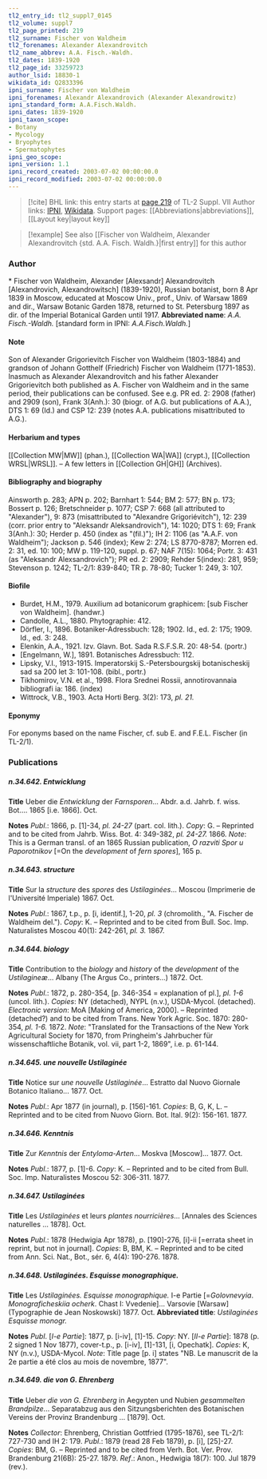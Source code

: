 ```yaml
---
tl2_entry_id: tl2_suppl7_0145
tl2_volume: suppl7
tl2_page_printed: 219
tl2_surname: Fischer von Waldheim
tl2_forenames: Alexander Alexandrovitch
tl2_name_abbrev: A.A. Fisch.-Waldh.
tl2_dates: 1839-1920
tl2_page_id: 33259723
author_lsid: 18830-1
wikidata_id: Q2833396
ipni_surname: Fischer von Waldheim
ipni_forenames: Alexandr Alexandrovich (Alexander Alexandrowitz)
ipni_standard_form: A.A.Fisch.Waldh.
ipni_dates: 1839-1920
ipni_taxon_scope: 
- Botany
- Mycology
- Bryophytes
- Spermatophytes
ipni_geo_scope: 
ipni_version: 1.1
ipni_record_created: 2003-07-02 00:00:00.0
ipni_record_modified: 2003-07-02 00:00:00.0
---
```


> [!cite] BHL link: this entry starts at [page 219](https://www.biodiversitylibrary.org/page/33259723) of TL-2 Suppl. VII
> Author links: [IPNI](https://www.ipni.org/a/18830-1), [Wikidata](https://www.wikidata.org/wiki/Q2833396). Support pages: [[Abbreviations|abbreviations]], [[Layout key|layout key]]

> [!example] See also [[Fischer von Waldheim, Alexander Alexandrovitch {std. A.A. Fisch. Waldh.}|first entry]] for this author

### Author

\* Fischer von Waldheim, Alexander \[Alexsandr\] Alexandrovitch \[Alexandrovich, Alexandrowitsch\] (1839-1920), Russian botanist, born 8 Apr 1839 in Moscow, educated at Moscow Univ., prof., Univ. of Warsaw 1869 and dir., Warsaw Botanic Garden 1878, returned to St. Petersburg 1897 as dir. of the Imperial Botanical Garden until 1917. 
**Abbreviated name**: *A.A. Fisch.-Waldh.* \[standard form in IPNI: *A.A.Fisch.Waldh.*\]

#### Note

Son of Alexander Grigorievitch Fischer von Waldheim (1803-1884) and grandson of Johann Gotthelf (Friedrich) Fischer von Waldheim (1771-1853). Inasmuch as Alexander Alexandrovitch and his father Alexander Grigorievitch both published as A. Fischer von Waldheim and in the same period, their publications can be confused. See e.g. PR ed. 2: 2908 (father) and 2909 (son), Frank 3(Anh.): 30 (biogr. of A.G. but publications of A.A.), DTS 1: 69 (Id.) and CSP 12: 239 (notes A.A. publications misattributed to A.G.).

#### Herbarium and types

[[Collection MW|MW]] (phan.), [[Collection WA|WA]] (crypt.), [[Collection WRSL|WRSL]]. – A few letters in [[Collection GH|GH]] (Archives).

#### Bibliography and biography

Ainsworth p. 283; APN p. 202; Barnhart 1: 544; BM 2: 577; BN p. 173; Bossert p. 126; Bretschneider p. 1077; CSP 7: 668 (all attributed to "Alexander"), 9: 873 (misattributed to "Alexandre Grigoriévitch"), 12: 239 (corr. prior entry to "Aleksandr Aleksandrovich"), 14: 1020; DTS 1: 69; Frank 3(Anh.): 30; Herder p. 450 (index as "(fil.)"); IH 2: 1106 (as "A.A.F. von Waldheim"); Jackson p. 546 (index); Kew 2: 274; LS 8770-8787; Morren ed. 2: 31, ed. 10: 100; MW p. 119-120, suppl. p. 67; NAF 7(15): 1064; Portr. 3: 431 (as "Aleksandr Alexsandrovich"); PR ed. 2: 2909; Rehder 5(index): 281, 959; Stevenson p. 1242; TL-2/1: 839-840; TR p. 78-80; Tucker 1: 249, 3: 107.

#### Biofile

- Burdet, H.M., 1979. Auxilium ad botanicorum graphicem: \[sub Fischer von Waldheim\]. (handwr.)
- Candolle, A.L., 1880. Phytographie: 412.
- Dörfler, I., 1896. Botaniker-Adressbuch: 128; 1902. Id., ed. 2: 175; 1909. Id., ed. 3: 248.
- Elenkin, A.A., 1921. Izv. Glavn. Bot. Sada R.S.F.S.R. 20: 48-54. (portr.)
- \[Engelmann, W.\], 1891. Botanisches Adressbuch: 112.
- Lipsky, V.I., 1913-1915. Imperatorskij S.-Petersbourgskij botanischeskij sad sa 200 let 3: 101-108. (bibl., portr.)
- Tikhomirov, V.N. et al., 1998. Flora Srednei Rossii, annotirovannaia bibliografi ia: 186. (index)
- Wittrock, V.B., 1903. Acta Horti Berg. 3(2): 173, *pl. 21.*

#### Eponymy

For eponyms based on the name Fischer, cf. sub E. and F.E.L. Fischer (in TL-2/1).

### Publications

##### n.34.642. Entwicklung

**Title**
Ueber die *Entwicklung* der *Farnsporen*... Abdr. a.d. Jahrb. f. wiss. Bot.... 1865 \[i.e. 1866\]. Oct.

**Notes**
*Publ*.: 1866, p. \[1\]-34, *pl. 24-27* (part. col. lith.). *Copy*: G. – Reprinted and to be cited from Jahrb. Wiss. Bot. 4: 349-382, *pl. 24-27.* 1866.
*Note*: This is a German transl. of an 1865 Russian publication, *O razviti Spor u Paporotnikov* \[=On the *development* of *fern spores*\], 165 p.

##### n.34.643. structure

**Title**
Sur la *structure* des *spores* des *Ustilaginées*... Moscou (Imprimerie de l'Université Imperiale) 1867. Oct.

**Notes**
*Publ*.: 1867, t.p., p. \[i, identif.\], 1-20, *pl. 3* (chromolith., "A. Fischer de Waldheim del.").
*Copy*: K. – Reprinted and to be cited from Bull. Soc. Imp. Naturalistes Moscou 40(1): 242-261, *pl. 3.* 1867.

##### n.34.644. biology

**Title**
Contribution to the *biology* and *history* of the *development* of the *Ustilagineæ*... Albany (The Argus Co., printers...) 1872. Oct.

**Notes**
*Publ*.: 1872, p. 280-354, \[p. 346-354 = explanation of pl.\], *pl. 1-6* (uncol. lith.). *Copies*: NY (detached), NYPL (n.v.), USDA-Mycol. (detached). *Electronic version*: MoA \[Making of America, 2000\]. – Reprinted (detached?) and to be cited from Trans. New York Agric. Soc. 1870: 280-354, *pl. 1-6.* 1872.
*Note*: "Translated for the Transactions of the New York Agricultural Society for 1870, from Pringheim's Jahrbucher für wissenschaftliche Botanik, vol. vii, part 1-2, 1869", i.e. p. 61-144.

##### n.34.645. une nouvelle Ustilaginée

**Title**
Notice sur *une nouvelle Ustilaginée*... Estratto dal Nuovo Giornale Botanico Italiano... 1877. Oct.

**Notes**
*Publ*.: Apr 1877 (in journal), p. \[156\]-161. *Copies*: B, G, K, L. – Reprinted and to be cited from Nuovo Giorn. Bot. Ital. 9(2): 156-161. 1877.

##### n.34.646. Kenntnis

**Title**
Zur *Kenntnis* der *Entyloma-Arten*... Moskva \[Moscow\]... 1877. Oct.

**Notes**
*Publ*.: 1877, p. \[1\]-6. *Copy*: K. – Reprinted and to be cited from Bull. Soc. Imp. Naturalistes Moscou 52: 306-311. 1877.

##### n.34.647. Ustilaginées

**Title**
Les *Ustilaginées* et leurs *plantes nourricières*... \[Annales des Sciences naturelles ... 1878\]. Oct.

**Notes**
*Publ*.: 1878 (Hedwigia Apr 1878), p. \[190\]-276, \[i\]-ii \[=errata sheet in reprint, but not in journal\]. *Copies*: B, BM, K. – Reprinted and to be cited from Ann. Sci. Nat., Bot., sér. 6, 4(4): 190-276. 1878.

##### n.34.648. Ustilaginées. Esquisse monographique.

**Title**
Les *Ustilaginées. Esquisse monographique.* I-e Partie \[=*Golovnevyia*. *Monograficheskiia ocherk*. Chast I: Vvedenie\]... Varsovie \[Warsaw\] (Typographie de Jean Noskowski) 1877. Oct.
**Abbreviated title**: *Ustilaginées Esquisse monogr.*

**Notes**
*Publ*. \[*I-e Partie*\]: 1877, p. \[i-iv\], \[1\]-15. *Copy*: NY.
\[*II-e Partie*\]: 1878 (p. 2 signed 1 Nov 1877), cover-t.p., p. \[i-iv\], \[1\]-131, \[i, Opechatk\].
*Copies*: K, NY (n.v.), USDA-Mycol.
*Note*: Title page \[p. i\] states "NB. Le manuscrit de la 2e partie a été clos au mois de novembre, 1877".

##### n.34.649. die von G. Ehrenberg

**Title**
Ueber *die von G. Ehrenberg* in Aegypten und Nubien *gesammelten Brandpilze*... Separatabzug aus den Sitzungsberichten des Botanischen Vereins der Provinz Brandenburg ... \[1879\]. Oct.

**Notes**
*Collector*: Ehrenberg, Christian Gottfried (1795-1876), see TL-2/1: 727-730 and IH 2: 179.
*Publ*.: 1879 (read 28 Feb 1879), p. \[i\], \[25\]-27. *Copies*: BM, G. – Reprinted and to be cited from Verh. Bot. Ver. Prov. Brandenburg 21(6B): 25-27. 1879.
*Ref*.: Anon., Hedwigia 18(7): 100. Jul 1879 (rev.).


